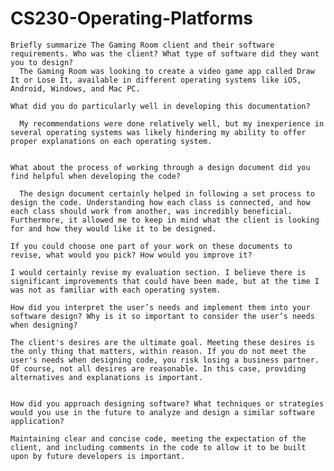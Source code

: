 # CS230-Operating-Platforms


    Briefly summarize The Gaming Room client and their software requirements. Who was the client? What type of software did they want you to design?
      The Gaming Room was looking to create a video game app called Draw It or Lose It, available in different operating systems like iOS, Android, Windows, and Mac PC.
    
    What did you do particularly well in developing this documentation?
    
      My recommendations were done relatively well, but my inexperience in several operating systems was likely hindering my ability to offer proper explanations on each operating system.
   
   
    What about the process of working through a design document did you find helpful when developing the code?
    
      The design document certainly helped in following a set process to design the code. Understanding how each class is connected, and how each class should work from another, was incredibly beneficial. Furthermore, it allowed me to keep in mind what the client is looking for and how they would like it to be designed.
    
    If you could choose one part of your work on these documents to revise, what would you pick? How would you improve it?
    
    I would certainly revise my evaluation section. I believe there is significant improvements that could have been made, but at the time I was not as familiar with each operating system.
    
    How did you interpret the user’s needs and implement them into your software design? Why is it so important to consider the user’s needs when designing?
    
    The client's desires are the ultimate goal. Meeting these desires is the only thing that matters, within reason. If you do not meet the user's needs when designing code, you risk losing a business partner. Of course, not all desires are reasonable. In this case, providing alternatives and explanations is important.
    
    
    How did you approach designing software? What techniques or strategies would you use in the future to analyze and design a similar software application?
    
    Maintaining clear and concise code, meeting the expectation of the client, and including comments in the code to allow it to be built upon by future developers is important.
